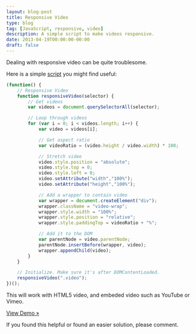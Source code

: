 ```yaml
---
layout: blog-post
title: Responsive Video
type: blog
tag: [JavaScript, responsive, video]
description: A simple script to make videos responsive.
date: 2013-04-19T00:00:00-00:00
draft: false
---
```

Dealing with responsive video can be quite troublesome.

Here is a simple [script](https://gist.github.com/miguelmota/5424416) you might find useful:

```javascript
(function() {
    // Responsive Video
    function responsiveVideo(selector) {
        // Get videos
        var videos = document.querySelectorAll(selector);

        // Loop through videos
        for (var i = 0; i < videos.length; i++) {
            var video = videos[i];

            // Get aspect ratio
            var videoRatio = (video.height / video.width) * 100;

            // Stretch video
            video.style.position = "absolute";
            video.style.top = 0;
            video.style.left = 0;
            video.setAttribute("width","100%");
            video.setAttribute("height","100%");

            // Add a wrapper to contain video
            var wrapper = document.createElement("div");
            wrapper.className = "video-wrap";
            wrapper.style.width = "100%";
            wrapper.style.position = "relative";
            wrapper.style.paddingTop = videoRatio + "%";

            // Add it to the DOM
            var parentNode = video.parentNode;
            parentNode.insertBefore(wrapper, video);
            wrapper.appendChild(video);
        }
    }

    // Initialize. Make sure it's after DOMContentLoaded.
    responsiveVideo(".video");
})();
```

This will work with HTML5 video, and embeded video such as YouTube or Vimeo.

[View Demo »](demo)

If you found this helpful or found an easier solution, please comment.
